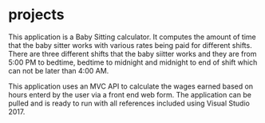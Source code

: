 # projects
This application is a Baby Sitting calculator. It computes the amount of time that the baby sitter works
with various rates being paid for different shifts. There are three different shifts that the baby siitter 
works and they are from 5:00 PM to bedtime, bedtime to midnight and midnight to end of shift which can not be later than 4:00 AM.

This application uses an MVC API to calculate the wages earned based on hours enterd by the user via a front end web form.
The application can be pulled and is ready to run with all references included using Visual Studio 2017. 




